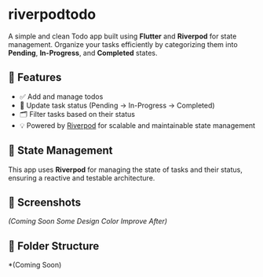 # riverpodtodo

A simple and clean Todo app built using **Flutter** and **Riverpod** for state management. Organize your tasks efficiently by categorizing them into **Pending**, **In-Progress**, and **Completed** states.

## 🚀 Features

- ✅ Add and manage todos
- 🔄 Update task status (Pending → In-Progress → Completed)
- 🗂 Filter tasks based on their status
- 💡 Powered by [Riverpod](https://riverpod.dev/) for scalable and maintainable state management

## 🧠 State Management

This app uses **Riverpod** for managing the state of tasks and their status, ensuring a reactive and testable architecture.

## 📸 Screenshots

*(Coming Soon Some Design Color Improve After)*

## 📁 Folder Structure
*(Coming Soon)
